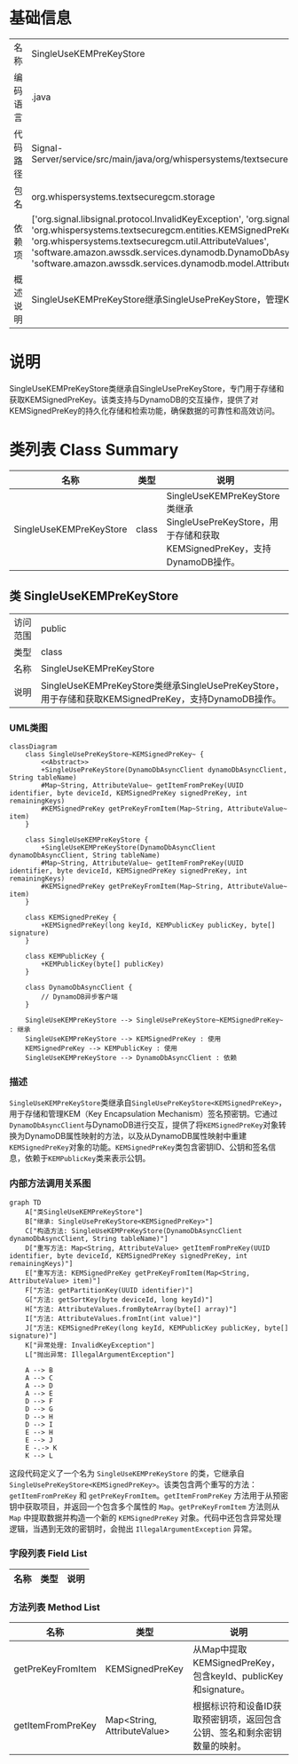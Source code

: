 # 基础信息

|      |      |
|------|------|
| 名称 | SingleUseKEMPreKeyStore |
| 编码语言 | .java |
| 代码路径 | Signal-Server/service/src/main/java/org/whispersystems/textsecuregcm/storage/SingleUseKEMPreKeyStore.java |
| 包名 | org.whispersystems.textsecuregcm.storage |
| 依赖项 | ['org.signal.libsignal.protocol.InvalidKeyException', 'org.signal.libsignal.protocol.kem.KEMPublicKey', 'org.whispersystems.textsecuregcm.entities.KEMSignedPreKey', 'org.whispersystems.textsecuregcm.util.AttributeValues', 'software.amazon.awssdk.services.dynamodb.DynamoDbAsyncClient', 'software.amazon.awssdk.services.dynamodb.model.AttributeValue', 'java.util.Map', 'java.util.UUID'] |
| 概述说明 | SingleUseKEMPreKeyStore继承SingleUsePreKeyStore，管理KEMSignedPreKey，支持DynamoDB操作。 |

# 说明

SingleUseKEMPreKeyStore类继承自SingleUsePreKeyStore，专门用于存储和获取KEMSignedPreKey。该类支持与DynamoDB的交互操作，提供了对KEMSignedPreKey的持久化存储和检索功能，确保数据的可靠性和高效访问。

# 类列表 Class Summary

| 名称   | 类型  | 说明 |
|-------|------|-------------|
| SingleUseKEMPreKeyStore | class | SingleUseKEMPreKeyStore类继承SingleUsePreKeyStore，用于存储和获取KEMSignedPreKey，支持DynamoDB操作。 |



## 类 SingleUseKEMPreKeyStore

|      |      |
|------|------|
| 访问范围 | public |
| 类型 | class |
| 名称 | SingleUseKEMPreKeyStore |
| 说明 | SingleUseKEMPreKeyStore类继承SingleUsePreKeyStore，用于存储和获取KEMSignedPreKey，支持DynamoDB操作。 |


### UML类图

```mermaid
classDiagram
    class SingleUsePreKeyStore~KEMSignedPreKey~ {
        <<Abstract>>
        +SingleUsePreKeyStore(DynamoDbAsyncClient dynamoDbAsyncClient, String tableName)
        #Map~String, AttributeValue~ getItemFromPreKey(UUID identifier, byte deviceId, KEMSignedPreKey signedPreKey, int remainingKeys)
        #KEMSignedPreKey getPreKeyFromItem(Map~String, AttributeValue~ item)
    }

    class SingleUseKEMPreKeyStore {
        +SingleUseKEMPreKeyStore(DynamoDbAsyncClient dynamoDbAsyncClient, String tableName)
        #Map~String, AttributeValue~ getItemFromPreKey(UUID identifier, byte deviceId, KEMSignedPreKey signedPreKey, int remainingKeys)
        #KEMSignedPreKey getPreKeyFromItem(Map~String, AttributeValue~ item)
    }

    class KEMSignedPreKey {
        +KEMSignedPreKey(long keyId, KEMPublicKey publicKey, byte[] signature)
    }

    class KEMPublicKey {
        +KEMPublicKey(byte[] publicKey)
    }

    class DynamoDbAsyncClient {
        // DynamoDB异步客户端
    }

    SingleUseKEMPreKeyStore --> SingleUsePreKeyStore~KEMSignedPreKey~ : 继承
    SingleUseKEMPreKeyStore --> KEMSignedPreKey : 使用
    KEMSignedPreKey --> KEMPublicKey : 使用
    SingleUseKEMPreKeyStore --> DynamoDbAsyncClient : 依赖
```

### 描述
`SingleUseKEMPreKeyStore`类继承自`SingleUsePreKeyStore<KEMSignedPreKey>`，用于存储和管理KEM（Key Encapsulation Mechanism）签名预密钥。它通过`DynamoDbAsyncClient`与DynamoDB进行交互，提供了将`KEMSignedPreKey`对象转换为DynamoDB属性映射的方法，以及从DynamoDB属性映射中重建`KEMSignedPreKey`对象的功能。`KEMSignedPreKey`类包含密钥ID、公钥和签名信息，依赖于`KEMPublicKey`类来表示公钥。


### 内部方法调用关系图

```mermaid
graph TD
    A["类SingleUseKEMPreKeyStore"]
    B["继承: SingleUsePreKeyStore<KEMSignedPreKey>"]
    C["构造方法: SingleUseKEMPreKeyStore(DynamoDbAsyncClient dynamoDbAsyncClient, String tableName)"]
    D["重写方法: Map<String, AttributeValue> getItemFromPreKey(UUID identifier, byte deviceId, KEMSignedPreKey signedPreKey, int remainingKeys)"]
    E["重写方法: KEMSignedPreKey getPreKeyFromItem(Map<String, AttributeValue> item)"]
    F["方法: getPartitionKey(UUID identifier)"]
    G["方法: getSortKey(byte deviceId, long keyId)"]
    H["方法: AttributeValues.fromByteArray(byte[] array)"]
    I["方法: AttributeValues.fromInt(int value)"]
    J["方法: KEMSignedPreKey(long keyId, KEMPublicKey publicKey, byte[] signature)"]
    K["异常处理: InvalidKeyException"]
    L["抛出异常: IllegalArgumentException"]

    A --> B
    A --> C
    A --> D
    A --> E
    D --> F
    D --> G
    D --> H
    D --> I
    E --> H
    E --> J
    E -.-> K
    K --> L
```

这段代码定义了一个名为 `SingleUseKEMPreKeyStore` 的类，它继承自 `SingleUsePreKeyStore<KEMSignedPreKey>`。该类包含两个重写的方法：`getItemFromPreKey` 和 `getPreKeyFromItem`。`getItemFromPreKey` 方法用于从预密钥中获取项目，并返回一个包含多个属性的 `Map`。`getPreKeyFromItem` 方法则从 `Map` 中提取数据并构造一个新的 `KEMSignedPreKey` 对象。代码中还包含异常处理逻辑，当遇到无效的密钥时，会抛出 `IllegalArgumentException` 异常。

### 字段列表 Field List

| 名称  | 类型  | 说明 |
|-------|-------|------|

### 方法列表 Method List

| 名称  | 类型  | 说明 |
|-------|-------|------|
| getPreKeyFromItem | KEMSignedPreKey | 从Map中提取KEMSignedPreKey，包含keyId、publicKey和signature。 |
| getItemFromPreKey | Map<String, AttributeValue> | 根据标识符和设备ID获取预密钥项，返回包含公钥、签名和剩余密钥数量的映射。 |




